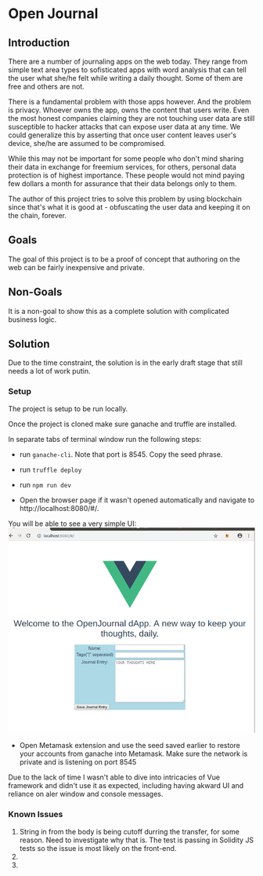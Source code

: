 # Open Journal

## Introduction
There are a number of journaling apps on the web today. They range from simple text area types to sofisticated apps with word analysis that can tell the user what she/he felt while writing a daily thought.
Some of them are free and others are not. 

There is a fundamental problem with those apps however. And the problem is privacy. 
Whoever owns the app, owns the content that users write. Even the most honest companies claiming they are not touching user data are still susceptible to hacker attacks that can expose user data at any time. We could generalize this by asserting that once user content leaves user's device, she/he are assumed to be compromised.

While this may not be important for some people who don't mind sharing their data in exchange for freemium services, for others, personal data protection is of highest importance. These people would not mind paying few dollars a month for assurance that their data belongs only to them.

The author of this project tries to solve this problem by using blockchain since that's what it is good at - obfuscating the user data and keeping it on the chain, forever.

## Goals
The goal of this project is to be a proof of concept that authoring on the web can be fairly inexpensive and private.

## Non-Goals
It is a non-goal to show this as a complete solution with complicated business logic.

## Solution
Due to the time constraint, the solution is in the early draft stage that still needs a lot of work putin.

### Setup
The project is setup to be run locally.

Once the project is cloned make sure ganache and truffle are installed.

In separate tabs of terminal window run the following steps:
* run ```ganache-cli```. Note that port is 8545. Copy the seed phrase.
* run ```truffle deploy```
* run ```npm run dev```

* Open the browser page if it wasn't opened automatically and navigate to http://localhost:8080/#/.

You will be able to see a very simple UI:![](DashboardView.png)

* Open Metamask extension and use the seed saved earlier to restore your accounts from ganache into Metamask. Make sure the network  is private and is listening on port 8545

Due to the lack of time I wasn't able to dive into intricacies of Vue framework and didn't use it as expected, including having akward UI and reliance on aler window and console messages.


### Known Issues
1. String in from the body is being cutoff durring the transfer, for some reason. Need to investigate why that is. The test is passing in Solidity JS tests so the issue is most likely on the front-end.
2. 
3. 
